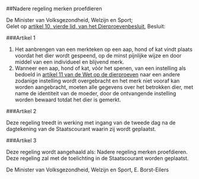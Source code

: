 <meta http-equiv='Content-Type' content='text/html; charset=utf-8' />

##Nadere regeling merken proefdieren 

De Minister van Volksgezondheid, Welzijn en Sport;  
Gelet op [artikel 10, vierde lid, van het Dierproevenbesluit](../../../../../../AMvB/dierproevenbesluit/BWBR0003802/README.md),
Besluit:     

###Artikel  1  

1.  Het aanbrengen van een merkteken op een aap, hond of kat vindt plaats voordat het dier wordt gespeend, op de minst pijnlijke wijze en door middel van een individueel en blijvend merk.   
2.  Wanneer een aap, hond of kat, vóór het spenen, van een instelling als bedoeld in [artikel 11 van de Wet op de dierproeven](../../../../../../wet/wet/op/de/dierproeven/BWBR0003081/README.md) naar een andere zodanige instelling wordt overgebracht en het merk niet vooraf kan worden aangebracht, moeten alle gegevens over het betrokken dier, met name de identiteit van de moeder, door de ontvangende instelling worden bewaard totdat het dier is gemerkt.   

###Artikel  2  

Deze regeling treedt in werking met ingang van de tweede dag na de dagtekening van de Staatscourant waarin zij wordt geplaatst.  

###Artikel  3  

Deze regeling wordt aangehaald als: Nadere regeling merken proefdieren. 
Deze regeling zal met de toelichting in de Staatscourant worden geplaatst.   

De Minister van Volksgezondheid, Welzijn en Sport, 
E.  Borst-Eilers      
